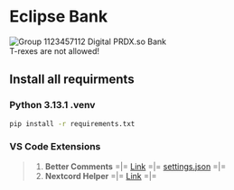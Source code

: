 # Eclipse Bank
![Group 1123457112](https://github.com/user-attachments/assets/a26f06fd-e546-428f-ae79-10adc3f9306f)
Digital PRDX.so Bank  
T-rexes are not allowed!


## Install all requirments
### Python 3.13.1 .venv
```bash
pip install -r requirements.txt
```


### VS Code Extensions

> 1. **Better Comments** =|= [Link](https://marketplace.visualstudio.com/items?itemName=aaron-bond.better-comments) =|= [settings.json](https://github.com/user-attachments/files/18756571/settings.json) =|=
> 2. **Nextcord Helper** =|= [Link](https://marketplace.visualstudio.com/items?itemName=Pearoo.nextcord-helper) =|=
